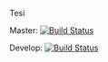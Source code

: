 Tesi

Master:  [![Build Status](https://travis-ci.org/fundor333/Tesi.svg?branch=master)](https://travis-ci.org/fundor333/Tesi)

Develop: [![Build Status](https://travis-ci.org/fundor333/Tesi.svg?branch=master)](https://travis-ci.org/fundor333/Tesi)

